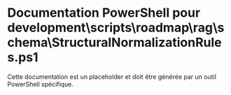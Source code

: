 # Documentation PowerShell pour development\scripts\roadmap\rag\schema\StructuralNormalizationRules.ps1

Cette documentation est un placeholder et doit être générée par un outil PowerShell spécifique.
